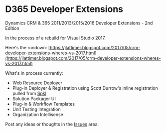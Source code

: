 # D365 Developer Extensions
Dynamics CRM &amp; 365 2011/2013/2015/2016 Developer Extensions - 2nd Edition

In the process of a rebuild for Visual Studio 2017.

Here's the rundown: [https://jlattimer.blogspot.com/2017/05/crm-developer-extensions-wheres-vs-2017.html](https://jlattimer.blogspot.com/2017/05/crm-developer-extensions-wheres-vs-2017.html)

What's in process currently:
* Web Resource Deployer
* Plug-in Deployer & Registration using Scott Durrow's inline registration pulled from [Spkl](https://github.com/scottdurow/SparkleXrm/wiki/spkl)
* Solution Packager UI
* Plug-in & Workflow Templates
* Unit Testing Integration
* Organization Intellisense

Post any ideas or thoughts in the [Issues](https://github.com/jlattimer/CrmDeveloperExtensions2/issues) area.
